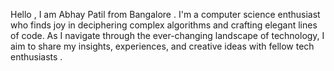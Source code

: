 Hello , I am Abhay Patil from Bangalore .
I'm a computer science enthusiast who finds joy in deciphering complex algorithms 
and crafting elegant lines of code. As I navigate through the ever-changing landscape of technology,
I aim to share my insights, experiences, and creative ideas with fellow tech enthusiasts .

<!---
abhaypatil-code/abhaypatil-code is a ✨ special ✨ repository because its `README.md` (this file) appears on your GitHub profile.
You can click the Preview link to take a look at your changes.
--->
